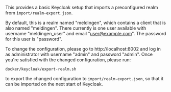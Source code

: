 This provides a basic Keycloak setup that imports a preconfigured realm from `import/realm-export.json`.

By default, this is a realm named "meldingen", which contains a client that is also named "meldingen".
There currently is one user available with username "meldingen_user" and email "user@example.com".
The password for this user is "password".

To change the configuration, please go to http://localhost:8002 and log in as administrator with username "admin" and
password "admin". Once you're satisfied with the changed configuration, please run:
```shell
docker/keycloak/export-realm.sh
```
to export the changed configuration to `import/realm-export.json`, so that it can be imported on the next start of
Keycloak.
